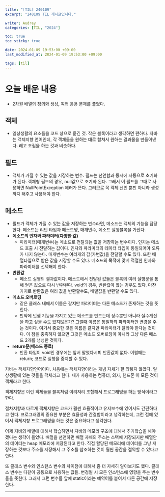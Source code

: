 ```yaml
---
title: "[TIL] 240109"
excerpt: "240109 TIL 게시글입니다."

writer: Audrey
categories: [TIL, "2024"]

toc: true
toc_sticky: true

date: 2024-01-09 19:53:00 +09:00
last_modified_at: 2024-01-09 19:53:00 +09:00

tags: [til]
---
```


# 오늘 배운 내용

- 2차원 배열의 정의와 생성, 여러 응용 문제를 풀었다.
## 객체
- 일상생활의 요소들을 코드 상으로 옮긴 것. 작은 블록이라고 생각하면 편하다. 자바는 객체지향 언어인데, 각 객체들을 원하는 대로 합쳐서 원하는 결과물을 만들어낸다. 레고 조립을 하는 것과 비슷하다. 

## 필드
- 객체가 가질 수 있는 값을 저장하는 변수. 필드는 선언함과 동시에 자동으로 초기화가 된다. 객체형 필드의 경우, null값으로 초기화 된다. 그래서 이 필드를 그대로 사용하면 NullPointException 에러가 뜬다. 그러므로 꼭 객체 선언 뿐만 아니라 생성까지 해주고 사용해야 한다.

## 메소드
- 필드가 객체가 가질 수 있는 값을 저장하는 변수라면, 메소드는 객체의 기능을 담당한다. 메소드는 리턴 타입과 메소드명, 매개변수, 메소드 실행블록을 가진다.
- **메소드의 인자와 파라미터(다양한 값)**
    - 파라미터(매개변수)는 메소드로 전달되는 값을 저장하는 변수이다. 인자는 메소드 호출 시 전달하는 값이다. 인자와 파라미터의 데이터 타입이 통일되어야 오류가 나지 않는다. 매개변수는 여러개의 값(가변값)을 전달할 수도 있다. 또한 배열타입으로 받은 값을 저장할 수도 있다. 메소드의 목적에 맞게 적절한 인자와 파라미터를 선택해야 한다.
- **반환값**
    - 메소드 실행의 결과값이다. 메소드에서 전달된 값들은 블록의 여러 실행문을 통해 얻은 값으로 다시 반환된다. void의 경우, 반환값이 없는 경우도 있다. 마찬가지로 반환값은 여러 값을 반환할수도, 배열값을 반환할 수도 있다.
- **메소드 오버로딩**
    - 같은 클래스 내에서 이름은 같지만 파라미터는 다른 메소드가 존재하는 것을 뜻한다.
    - 만약에 덧셈 기능을 가지고 있는 메소드를 만드는데 정수뿐만 아니라 실수계산을 하고 싶을 수도 있지않은가? 그럴때 이름은 통일하되 파라미터만 변경을 주는 것이다. 여기서 중요한 것은 이름은 같지만 파라미터가 달라야 한다는 것이다. 이 점을 충족하지 않으면 그것은 메소드 오버로딩이 아니라 그냥 다른 메소드 2개를 생성한 것이다.
- **return문(메소드 종료)**
    - 반환 타입이 void인 경우에는 앞서 말했다시피 반환값이 없다. 이럴때는 return; 코드로 실행을 중지할 수 있다.



자바는 객체지향언어이다. 처음에는 객체지향이라는 개념 자체가 잘 와닿지 않았다. 일상생활에 있는 것들을 객체라고 한다. 내가 사용하는 컴퓨터, 의자, 핸드폰 이 모든 것이 객체라고 한다. 

객체지향은 이런 객체들을 블록처럼 이리저리 조합해서 프로그래밍을 하는 방식이라고 한다.

절차지향과 다르게 객체지향은 코드가 훨씬 효율적이고 유지보수에 있어서도 간편하다고 한다. 프로그래밍의 중요한 부분은 효율성과 간결함이라고 생각하는데, 그런 점에 있어서 객체지향 프로그래밍을 하는 것은 중요하다고 생각한다.

어제 자바의 배열에 대해서 학습하면서 자바의 메모리 구조에 대해서 추가학습을 해야 겠다는 생각이 들었다. 배열을 선언하면 배열 자체의 주소는 스택에 저장되지만 배열안의 데이터는 heap 메모리에 저장된다고 한다. 직접 할당된 메모리에 데이터를 그냥 저장하는 것보다 주소를 저장해서 그 주소를 참조하는 것이 훨씬 공간을 절약할 수 있다고 한다. 

또 클래스 변수와 인스턴스 변수의 차이점에 대해서 좀 더 자세히 알아보기도 했다. 클래스 변수는 다같이 공통으로 사용하는 값들. 변경될 시 모든 인스턴스에 영향을 주는 변수들을 뜻한다. 그래서 그런 변수들 앞에 static이라는 예약어를 붙여서 다른 공간에 저장한다..

---

<div class="giscus"></div>
<script src="https://giscus.app/client.js"
        data-repo="Audrey-1120/Audrey-1120.github.io"
        data-repo-id="R_kgDOK_Zbjw"
        data-category="General"
        data-category-id="DIC_kwDOK_Zbj84CcHu1"
        data-mapping="pathname"
        data-strict="0"
        data-reactions-enabled="1"
        data-emit-metadata="0"
        data-input-position="bottom"
        data-theme="noborder_gray"
        data-lang="ko"
        crossorigin="anonymous"
        async>
</script>